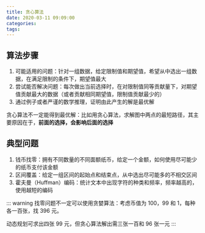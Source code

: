 ```yaml
---
title: 贪心算法
date: 2020-03-11 09:09:00
categories: 
tags:
---
```

## 算法步骤
1. 可能适用的问题：针对一组数据，给定限制值和期望值，希望从中选出一组数据，在满足限制的条件下，期望值最大  
2. 尝试能否解决问题：每次做出当前选择时，在对限制值同等贡献量下，对期望值贡献最大的数据（或者贡献相同期望值，限制值贡献最少的）  
3. 通过例子或者严谨的数学推理，证明由此产生的解是最优解  

贪心算法不一定能得到最优解：比如用贪心算法，求解图中两点的最短路径，其主要原因在于，**前面的选择，会影响后面的选择**

## 典型问题
1. 钱币找零：拥有不同数量的不同面额纸币，给定一个金额，如何使用尽可能少的纸币支付该金额
2. 区间覆盖：给定一组区间的起始点和结束点，从中选出尽可能多的不相交区间
3. 霍夫曼（Huffman）编码：统计文本中出现字符的种类和频率，频率越高的，使用越短的编码

::: warning 
找零问题不一定可以使用贪婪算法：考虑币值为 100，99 和 1，每种各一百张，找 396 元。

动态规划可求出四张 99 元，但贪心算法解出需三张一百和 96 张一元
:::

